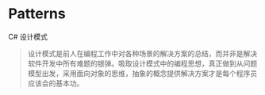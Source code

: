 # Patterns
C# 设计模式

>  设计模式是前人在编程工作中对各种场景的解决方案的总结，而并非是解决软件开发中所有难题的银弹。吸取设计模式中的编程思想，真正做到从问题模型出发，采用面向对象的思维，抽象的概念提供解决方案才是每个程序员应该会的基本功。
